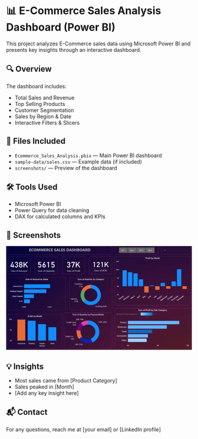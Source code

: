 # 📊 E-Commerce Sales Analysis Dashboard (Power BI)

This project analyzes E-Commerce sales data using Microsoft Power BI and presents key insights through an interactive dashboard.

## 🔍 Overview
The dashboard includes:
- Total Sales and Revenue
- Top Selling Products
- Customer Segmentation
- Sales by Region & Date
- Interactive Filters & Slicers

## 📁 Files Included
- `Ecommerce_Sales_Analysis.pbix` — Main Power BI dashboard
- `sample-data/sales.csv` — Example data (if included)
- `screenshots/` — Preview of the dashboard

## 🛠 Tools Used
- Microsoft Power BI
- Power Query for data cleaning
- DAX for calculated columns and KPIs

## 📸 Screenshots

![Dashboard Preview](powerbi_dashboard.png)

## 💡 Insights
- Most sales came from [Product Category]
- Sales peaked in [Month]
- [Add any key insight here]

## 📬 Contact
For any questions, reach me at [your email] or [LinkedIn profile]
